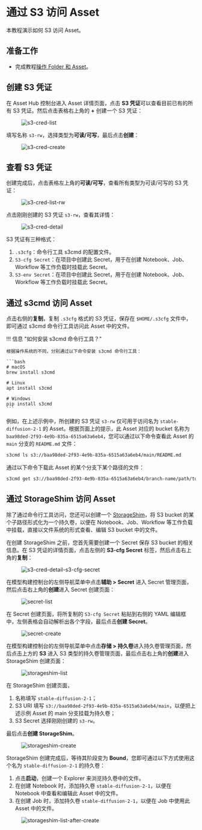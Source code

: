 # 通过 S3 访问 Asset

本教程演示如何 S3 访问 Asset。

## 准备工作

* 完成教程[操作 Folder 和 Asset](./manipulate-folder-asset.md)。

## 创建 S3 凭证

在 Asset Hub 控制台进入 Asset 详情页面，点击 **S3 凭证**可以查看目前已有的所有 S3 凭证。然后点击表格右上角的 **+** 创建一个 S3 凭证：

<figure class="screenshot">
  <img alt="s3-cred-list" src="../assets/tasks/manage-asset/access-asset-by-s3/s3-cred-list.png" class="screenshot"/>
</figure>

填写名称 `s3-rw`，选择类型为**可读/可写**，最后点击**创建**：

<figure class="screenshot">
  <img alt="s3-cred-create" src="../assets/tasks/manage-asset/access-asset-by-s3/s3-cred-create.png" class="screenshot"/>
</figure>

## 查看 S3 凭证

创建完成后，点击表格左上角的**可读/可写**，查看所有类型为可读/可写的 S3 凭证：

<figure class="screenshot">
  <img alt="s3-cred-list-rw" src="../assets/tasks/manage-asset/access-asset-by-s3/s3-cred-list-rw.png" class="screenshot"/>
</figure>

点击刚刚创建的 S3 凭证 `s3-rw`，查看其详情：

<figure class="screenshot">
  <img alt="s3-cred-detail" src="../assets/tasks/manage-asset/access-asset-by-s3/s3-cred-detail.png" class="screenshot"/>
</figure>

S3 凭证有三种格式：

1. `.s3cfg`：命令行工具 s3cmd 的配置文件。
2. `S3-cfg Secret`：在项目中创建此 Secret，用于在创建 Notebook、Job、Workflow 等工作负载时挂载此 Secret。
3. `S3-env Secret`：在项目中创建此 Secret，用于在创建 Notebook、Job、Workflow 等工作负载时挂载此 Secret。

## 通过 s3cmd 访问 Asset

点击右侧的**复制**，复制 `.s3cfg` 格式的 S3 凭证，保存在 `$HOME/.s3cfg` 文件中，即可通过 s3cmd 命令行工具访问此 Asset 中的文件。

!!! 信息 "如何安装 s3cmd 命令行工具？"

    根据操作系统的不同，分别通过以下命令安装 s3cmd 命令行工具：

    ```bash
    # macOS
    brew install s3cmd

    # Linux
    apt install s3cmd

    # Windows
    pip install s3cmd
    ```

例如，在上述示例中，所创建的 S3 凭证 `s3-rw` 仅可用于访问名为 `stable-diffusion-2-1` 的 Asset。根据页面上的提示，此 Asset 对应的 bucket 名称为 `baa98ded-2f93-4e9b-835a-6515a63a6eb4`，您可以通过以下命令查看此 Asset 的 `main` 分支的 `README.md` 文件：

```bash
s3cmd ls s3://baa98ded-2f93-4e9b-835a-6515a63a6eb4/main/README.md
```

通过以下命令下载此 Asset 的某个分支下某个路径的文件：

```bash
s3cmd get s3://baa98ded-2f93-4e9b-835a-6515a63a6eb4/branch-name/path/to/object
```

## 通过 StorageShim 访问 Asset

除了通过命令行工具访问，您还可以创建一个 [StorageShim](./manage-storageshim.md)，将 S3 bucket 的某个子路径形式化为一个持久卷，以便在 Notebook、Job、Workflow 等工作负载中挂载，直接以文件系统的形式查看、编辑 S3 bucket 中的文件。

在创建 StorageShim 之前，您首先需要创建一个 Secret 保存 S3 bucket 的相关信息。在 S3 凭证的详情页面，点击左侧的 **S3-cfg Secret** 标签，然后点击右上角的**复制**：

<figure class="screenshot">
  <img alt="s3-cred-detail-s3-cfg-secret" src="../assets/tasks/manage-asset/access-asset-by-s3/s3-cred-detail-s3-cfg-secret.png" class="screenshot"/>
</figure>

在模型构建控制台的左侧导航菜单中点击**辅助 > Secret** 进入 Secret 管理页面，然后点击右上角的**创建**进入 Secret 创建页面：

<figure class="screenshot">
  <img alt="secret-list" src="../assets/tasks/manage-asset/access-asset-by-s3/secret-list.png" class="screenshot"/>
</figure>

在 Secret 创建页面，将所复制的 `S3-cfg Secret` 粘贴到右侧的 YAML 编辑框中，左侧表格会自动解析出各个字段，最后点击**创建 Secret**。

<figure class="screenshot">
  <img alt="secret-create" src="../assets/tasks/manage-asset/access-asset-by-s3/secret-create.png" class="screenshot"/>
</figure>

在模型构建控制台的左侧导航菜单中点击**存储 > 持久卷**进入持久卷管理页面，然后点击上方的 **S3** 进入 S3 类型的持久卷管理页面，最后点击右上角的**创建**进入 StorageShim 创建页面：

<figure class="screenshot">
  <img alt="storageshim-list" src="../assets/tasks/manage-asset/access-asset-by-s3/storageshim-list.png" class="screenshot"/>
</figure>

在 StorageShim 创建页面，

1. 名称填写 `stable-diffusion-2-1`；
2. S3 URI 填写 `s3://baa98ded-2f93-4e9b-835a-6515a63a6eb4/main`，以便把上述示例 Asset 的 main 分支挂载为持久卷；
3. S3 Secret 选择刚刚创建的 `s3-rw`。

最后点击**创建 StorageShim**。

<figure class="screenshot">
  <img alt="storageshim-create" src="../assets/tasks/manage-asset/access-asset-by-s3/storageshim-create.png" class="screenshot"/>
</figure>

StorageShim 创建完成后，等待其阶段变为 **Bound**，您即可通过以下方式使用这个名为 `stable-diffusion-2-1` 的持久卷：

1. 点击**启动**，创建一个 Explorer 来浏览持久卷中的文件。
2. 在创建 Notebook 时，添加持久卷 `stable-diffusion-2-1`，以便在 Notebook 中查看和编辑此 Asset 中的文件。
3. 在创建 Job 时，添加持久卷 `stable-diffusion-2-1`，以便在 Job 中使用此 Asset 中的文件。

<figure class="screenshot">
  <img alt="storageshim-list-after-create" src="../assets/tasks/manage-asset/access-asset-by-s3/storageshim-list-after-create.png" class="screenshot"/>
</figure>
